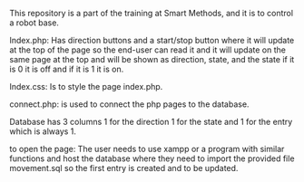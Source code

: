 This repository is a part of the training at Smart Methods, and it is to control a robot base. 


Index.php: 
Has direction buttons and a start/stop button where it will update at the top of the page so the end-user can read it and it will update on the same page at the top and will be shown as direction, state, and the state if it is 0 it is off and if it is 1 it is on. 



Index.css:
Is to style the page index.php.



connect.php:  is used to connect the php pages to the database.



Database has 3 columns 1 for the direction 1 for the state and 1 for the entry which is always 1.



to open the page: The user needs to use xampp or a program with similar functions and host the database where they need to import the provided file movement.sql so the first entry is created and to be updated.
